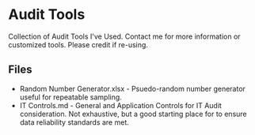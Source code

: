 # Audit Tools
Collection of Audit Tools I've Used. Contact me for more information or customized tools. Please credit if re-using.

## Files ##
- Random Number Generator.xlsx - Psuedo-random number generator useful for repeatable sampling. 
- IT Controls.md - General and Application Controls for IT Audit consideration. Not exhaustive, but a good starting place for to ensure data reliability standards are met.
